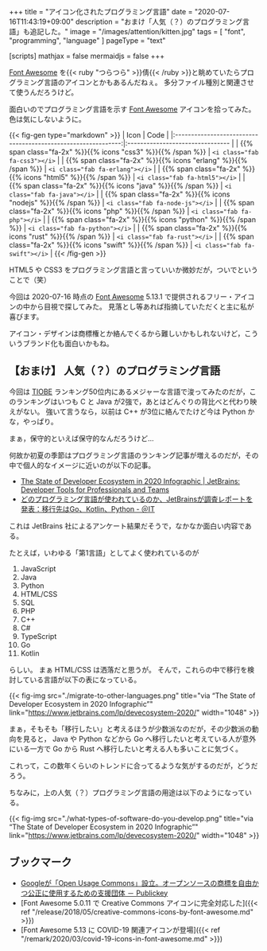 +++
title = "アイコン化されたプログラミング言語"
date =  "2020-07-16T11:43:19+09:00"
description = "おまけ「人気（？）のプログラミング言語」も追記した。"
image = "/images/attention/kitten.jpg"
tags = [ "font", "programming", "language" ]
pageType = "text"

[scripts]
  mathjax = false
  mermaidjs = false
+++

[Font Awesome] を{{< ruby "つらつら" >}}倩{{< /ruby >}}と眺めていたらプログラミング言語のアイコンとかもあるんだねぇ。
多分ファイル種別と関連させて使うんだろうけど。

面白いのでプログラミング言語を示す [Font Awesome] アイコンを拾ってみた。
色は気にしないように。

{{< fig-gen type="markdown" >}}
|                             Icon                              | Code                             |
|:-------------------------------------------------------------:|:-------------------------------- |
|  {{% span class="fa-2x" %}}{{% icons "css3" %}}{{% /span %}}  | `<i class="fab fa-css3"></i>`    |
| {{% span class="fa-2x" %}}{{% icons "erlang" %}}{{% /span %}} | `<i class="fab fa-erlang"></i>`  |
| {{% span class="fa-2x" %}}{{% icons "html5" %}}{{% /span %}}  | `<i class="fab fa-html5"></i>`   |
|  {{% span class="fa-2x" %}}{{% icons "java" %}}{{% /span %}}  | `<i class="fab fa-java"></i>`    |
| {{% span class="fa-2x" %}}{{% icons "nodejs" %}}{{% /span %}} | `<i class="fab fa-node-js"></i>` |
|  {{% span class="fa-2x" %}}{{% icons "php" %}}{{% /span %}}   | `<i class="fab fa-php"></i>`     |
| {{% span class="fa-2x" %}}{{% icons "python" %}}{{% /span %}} | `<i class="fab fa-python"></i>`  |
|  {{% span class="fa-2x" %}}{{% icons "rust" %}}{{% /span %}}  | `<i class="fab fa-rust"></i>`    |
| {{% span class="fa-2x" %}}{{% icons "swift" %}}{{% /span %}}  | `<i class="fab fa-swift"></i>`   |
{{< /fig-gen >}}

HTML5 や CSS3 をプログラミング言語と言っていいか微妙だが，ついでということで（笑）

今回は 2020-07-16 時点の [Font Awesome] 5.13.1 で提供されるフリー・アイコンの中から目視で探してみた。
見落とし等あれば指摘していただくと主に私が喜びます。

アイコン・デザインは商標権とか絡んでくるから難しいかもしれないけど，こういうブランド化も面白いかもね。

## 【おまけ】 人気（？）のプログラミング言語

今回は [TIOBE] ランキング50位内にあるメジャーな言語で浚ってみたのだが，このランキングはいつも C と Java が2強で，あとはどんぐりの背比べと代わり映えがない。
強いて言うなら，以前は C++ が3位に絡んでたけど今は Python かな，やっぱり。

まぁ，保守的といえば保守的なんだろうけど...

何故か初夏の季節はプログラミング言語のランキング記事が増えるのだが，その中で個人的なイメージに近いのが以下の記事。

- [The State of Developer Ecosystem in 2020 Infographic | JetBrains: Developer Tools for Professionals and Teams](https://www.jetbrains.com/lp/devecosystem-2020/)
- [どのプログラミング言語が使われているのか、JetBrainsが調査レポートを発表：移行先はGo、Kotlin、Python - ＠IT](https://www.atmarkit.co.jp/ait/articles/2007/14/news138.html)

これは JetBrains 社によるアンケート結果だそうで，なかなか面白い内容である。

たとえば，いわゆる「第1言語」としてよく使われているのが

1. JavaScript
1. Java
1. Python
1. HTML/CSS
1. SQL
1. PHP
1. C++
1. C#
1. TypeScript
1. Go
1. Kotlin

らしい。
まぁ HTML/CSS は洒落だと思うが。
そんで，これらの中で移行を検討している言語が以下の表になっている。

{{< fig-img src="./migrate-to-other-languages.png" title="via “The State of Developer Ecosystem in 2020 Infographic”" link="https://www.jetbrains.com/lp/devecosystem-2020/" width="1048" >}}

まぁ，そもそも「移行したい」と考えるほうが少数派なのだが，その少数派の動向を見ると，  Java や Python などから Go へ移行したいと考えている人が意外にいる一方で Go から Rust へ移行したいと考える人も多いことに気づく。

これって，この数年くらいのトレンドに合ってるような気がするのだが，どうだろう。

ちなみに，上の人気（？）プログラミング言語の用途は以下のようになっている。

{{< fig-img src="./what-types-of-software-do-you-develop.png" title="via “The State of Developer Ecosystem in 2020 Infographic”" link="https://www.jetbrains.com/lp/devecosystem-2020/" width="1048" >}}



## ブックマーク

- [Googleが「Open Usage Commons」設立。オープンソースの商標を自由かつ公正に使用するための支援団体 － Publickey](https://www.publickey1.jp/blog/20/googleopen_usage_commons.html)
- [Font Awesome 5.0.11 で Creative Commons アイコンに完全対応した]({{< ref "/release/2018/05/creative-commons-icons-by-font-awesome.md" >}})
- [Font Awesome 5.13 に COVID-19 関連アイコンが登場]({{< ref "/remark/2020/03/covid-19-icons-in-font-awesome.md" >}})

[Font Awesome]: https://fontawesome.com/
[TIOBE]: https://www.tiobe.com/tiobe-index/ "TIOBE - The Software Quality Company"
